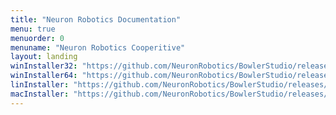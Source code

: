 ```yaml
---
title: "Neuron Robotics Documentation"
menu: true
menuorder: 0
menuname: "Neuron Robotics Cooperitive"
layout: landing
winInstaller32: "https://github.com/NeuronRobotics/BowlerStudio/releases/download/0.18.4/Windows-32-BowlerStudio-0.18.4.exe"
winInstaller64: "https://github.com/NeuronRobotics/BowlerStudio/releases/download/0.18.4/Windows-64-BowlerStudio-0.18.4.exe"
linInstaller: "https://github.com/NeuronRobotics/BowlerStudio/releases/download/0.18.4/Ubuntu-BowlerStudio-0.18.4.deb"
macInstaller: "https://github.com/NeuronRobotics/BowlerStudio/releases/download/0.18.4/MacOSX-BowlerStudio-0.18.4.zip"
---
```


